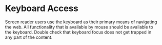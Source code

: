 # Keyboard Access

Screen reader users use the keyboard as their primary means of navigating the web. All functionality that is available by mouse should be available to the keyboard. Double check that keyboard focus does not get trapped in any part of the content. 

